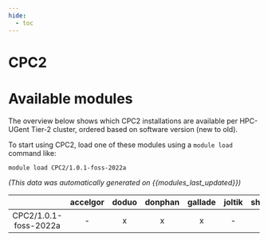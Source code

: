 ```yaml
---
hide:
  - toc
---
```


CPC2
====

# Available modules


The overview below shows which CPC2 installations are available per HPC-UGent Tier-2 cluster, ordered based on software version (new to old).

To start using CPC2, load one of these modules using a `module load` command like:

```shell
module load CPC2/1.0.1-foss-2022a
```

*(This data was automatically generated on {{modules_last_updated}})*  

| |accelgor|doduo|donphan|gallade|joltik|shinx|
| :---: | :---: | :---: | :---: | :---: | :---: | :---: |
|CPC2/1.0.1-foss-2022a|-|x|x|x|-|-|
